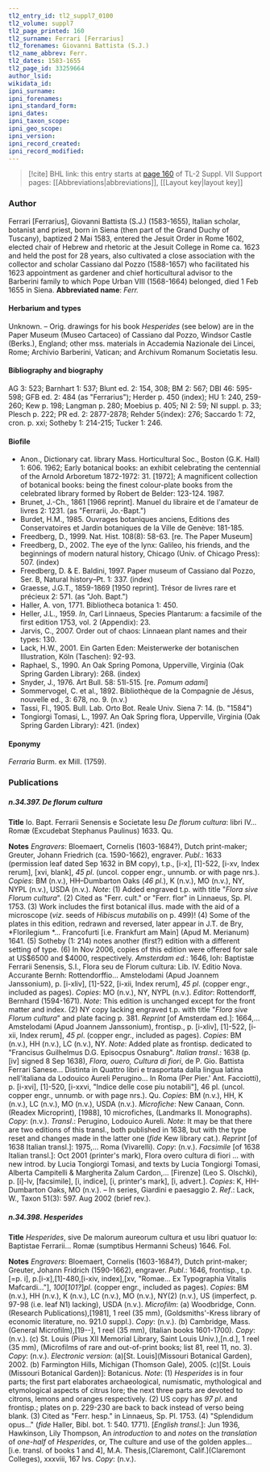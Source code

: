 ```yaml
---
tl2_entry_id: tl2_suppl7_0100
tl2_volume: suppl7
tl2_page_printed: 160
tl2_surname: Ferrari [Ferrarius]
tl2_forenames: Giovanni Battista (S.J.)
tl2_name_abbrev: Ferr.
tl2_dates: 1583-1655
tl2_page_id: 33259664
author_lsid: 
wikidata_id: 
ipni_surname: 
ipni_forenames: 
ipni_standard_form: 
ipni_dates: 
ipni_taxon_scope: 
ipni_geo_scope: 
ipni_version: 
ipni_record_created: 
ipni_record_modified:
---
```


> [!cite] BHL link: this entry starts at [page 160](https://www.biodiversitylibrary.org/page/33259664) of TL-2 Suppl. VII
> Support pages: [[Abbreviations|abbreviations]], [[Layout key|layout key]]

### Author

Ferrari \[Ferrarius\], Giovanni Battista (S.J.) (1583-1655), Italian scholar, botanist and priest, born in Siena (then part of the Grand Duchy of Tuscany), baptized 2 Mai 1583, entered the Jesuit Order in Rome 1602, elected chair of Hebrew and rhetoric at the Jesuit College in Rome ca. 1623 and held the post for 28 years, also cultivated a close association with the collector and scholar Cassiano dal Pozzo (1588-1657) who facilitated his 1623 appointment as gardener and chief horticultural advisor to the Barberini family to which Pope Urban VIII (1568-1664) belonged, died 1 Feb 1655 in Siena. 
**Abbreviated name**: *Ferr.*

#### Herbarium and types

Unknown. – Orig. drawings for his book *Hesperides* (see below) are in the Paper Museum (Museo Cartaceo) of Cassiano dal Pozzo, Windsor Castle (Berks.), England; other mss. materials in Accademia Nazionale dei Lincei, Rome; Archivio Barberini, Vatican; and Archivum Romanum Societatis Iesu.

#### Bibliography and biography

AG 3: 523; Barnhart 1: 537; Blunt ed. 2: 154, 308; BM 2: 567; DBI 46: 595-598; GFB ed. 2: 484 (as "Ferrarius"); Herder p. 450 (index); HU 1: 240, 259-260; Kew p. 198; Langman p. 280; Moebius p. 405; NI 2: 59; NI suppl. p. 33; Plesch p. 222; PR ed. 2: 2877-2878; Rehder 5(index): 276; Saccardo 1: 72, cron. p. xxi; Sotheby 1: 214-215; Tucker 1: 246.

#### Biofile

- Anon., Dictionary cat. library Mass. Horticultural Soc., Boston (G.K. Hall) 1: 606. 1962; Early botanical books: an exhibit celebrating the centennial of the Arnold Arboretum 1872-1972: 31. \[1972\]; A magnificent collection of botanical books: being the finest colour-plate books from the celebrated library formed by Robert de Belder: 123-124. 1987.
- Brunet, J.-Ch., 1861 \[1966 reprint\]. Manuel du libraire et de l'amateur de livres 2: 1231. (as "Ferrarii, Jo.-Bapt.")
- Burdet, H.M., 1985. Ouvrages botaniques anciens, Editions des Conservatoires et Jardin botaniques de la Ville de Genève: 181-185.
- Freedberg, D., 1999. Nat. Hist. 108(8): 58-63. \[re. The Paper Museum\]
- Freedberg, D., 2002. The eye of the lynx: Galileo, his friends, and the beginnings of modern natural history, Chicago (Univ. of Chicago Press): 507. (index)
- Freedberg, D. & E. Baldini, 1997. Paper museum of Cassiano dal Pozzo, Ser. B, Natural history–Pt. 1: 337. (index)
- Graesse, J.G.T., 1859-1869 \[1950 reprint\]. Trésor de livres rare et précieux 2: 571. (as "Joh. Bapt.")
- Haller, A. von, 1771. Bibliotheca botanica 1: 450.
- Heller, J.L., 1959. *In*, Carl Linnaeus, Species Plantarum: a facsimile of the first edition 1753, vol. 2 (Appendix): 23.
- Jarvis, C., 2007. Order out of chaos: Linnaean plant names and their types: 130.
- Lack, H.W., 2001. Ein Garten Eden: Meisterwerke der botanischen Illustration, Köln (Taschen): 92-93.
- Raphael, S., 1990. An Oak Spring Pomona, Upperville, Virginia (Oak Spring Garden Library): 268. (index)
- Snyder, J., 1976. Art Bull. 58: 51l-515. \[re. *Pomum adami*\]
- Sommervogel, C. et al., 1892. Bibliothèque de la Compagnie de Jésus, nouvelle ed., 3: 678, no. 9. (n.v.)
- Tassi, Fl., 1905. Bull. Lab. Orto Bot. Reale Univ. Siena 7: 14. (b. "1584")
- Tongiorgi Tomasi, L., 1997. An Oak Spring flora, Upperville, Virginia (Oak Spring Garden Library): 421. (index)

#### Eponymy

*Ferraria* Burm. ex Mill. (1759).

### Publications

##### n.34.397. De florum cultura

**Title**
Io. Bapt. Ferrarii Senensis e Societate Iesu *De florum cultura*: libri IV... Romæ (Excudebat Stephanus Paulinus) 1633. Qu.

**Notes**
*Engravers*: Bloemaert, Cornelis (1603-1684?), Dutch print-maker; Greuter, Johann Friedrich (ca. 1590-1662), engraver.
*Publ*.: 1633 (permission leaf dated Sep 1632 in BM copy), t.p., \[i-x\], \[1\]-522, \[i-xv, Index rerum\], \[xvi, blank\], *45 pl*. (uncol. copper engr., unnumb. or with page nrs.). *Copies*: BM (n.v.), HH–Dumbarton Oaks (*46 pl.*), K (n.v.), MO (n.v.), NY, NYPL (n.v.), USDA (n.v.).
*Note*: (1) Added engraved t.p. with title "*Flora sive Florum cultura*". (2) Cited as "Ferr. cult." or "Ferr. flor" in Linnaeus, Sp. Pl. 1753. (3) Work includes the first botanical illus. made with the aid of a microscope (*viz*. seeds of *Hibiscus mutabilis* on p. 499)! (4) Some of the plates in this edition, redrawn and reversed, later appear in J.T. de Bry, *Florilegium *... Francofurti \[i.e. Frankfurt am Main\] (Apud M. Merianum) 1641. (5) Sotheby (1: 214) notes another (first?) edition with a different setting of type. (6) In Nov 2006, copies of this edition were offered for sale at US$6500 and $4000, respectively.
*Amsterdam ed*.: 1646, Ioh: Baptistæ Ferrarii Senensis, S.I., Flora seu de Florum cultura: Lib. IV. Editio Nova. Accurante Bernh: Rottendorffio... Amstelodami (Apud Joannem Janssonium), p. \[i-xliv\], \[1\]-522, \[i-xii, Index rerum\], *45 pl*. (copper engr., included as pages). *Copies*: MO (n.v.), NY, NYPL (n.v.).
*Editor*: Rottendorff, Bernhard (1594-1671).
*Note*: This edition is unchanged except for the front matter and index. (2) NY copy lacking engraved t.p. with title "*Flora sive Florum cultura*" and plate facing p. 381.
*Reprint* \[of Amsterdam ed.\]: 1664,... Amstelodami (Apud Joannem Janssonium), frontisp., p. \[i-xliv\], \[1\]-522, \[i-xii, Index rerum\], *45 pl*. (copper engr., included as pages).
*Copies*: BM (n.v.), HH (n.v.), LC (n.v.), NY.
*Note*: Added plate as frontisp. dedicated to "Francisus Guilhelmus D.G. Episocpus Osnaburg".
*Italian transl*.: 1638 (p. \[iv\] signed 8 Sep 1638), *Flora, ouero, Cultura di fiori*, de P. Gio. Battista Ferrari Sanese... Distinta in Quattro libri e trasportata dalla lingua latina nell'italiana da Lodouico Aureli Perugino... In Roma (Per Pier.' Ant. Facciotti), p. \[i-xvi\], \[1\]-520, \[i-xxvi, "Indice delle cose piu notabili"\], 46 pl. (uncol. copper engr., unnumb. or with page nrs.). Qu. *Copies*: BM (n.v.), HH, K (n.v.), LC (n.v.), MO (n.v.), USDA (n.v.). *Microfiche*: New Canaan, Conn. (Readex Microprint), \[1988\], 10 microfiches, (Landmarks II. Monographs). *Copy*: (n.v.).
*Transl*.: Perugino, Lodouico Aureli.
*Note*: It may be that there are two editions of this transl., both published in 1638, but with the type reset and changes made in the latter one (*fide* Kew library cat.).
*Reprint* \[of 1638 Italian transl.\]: 1975,... Roma (Vivarelli). *Copy*: (n.v.).
*Facsimile* \[of 1638 Italian transl.\]: Oct 2001 (printer's mark), Flora overo cultura di fiori ... with new introd. by Lucia Tongiorgi Tomasi, and texts by Lucia Tongiorgi Tomasi, Alberta Campitelli & Margherita Zalum Cardon,... \[Firenze\] (Leo S. Olschki), p. \[i\]-lv, \[facsimile\], \[i, indice\], \[i, printer's mark\], \[i, advert.\]. *Copies*: K, HH-Dumbarton Oaks, MO (n.v.). – In series, Giardini e paesaggio 2.
*Ref*.: Lack, W., Taxon 51(3): 597. Aug 2002 (brief rev.).

##### n.34.398. Hesperides

**Title**
*Hesperides*, sive De malorum aureorum cultura et usu libri quatuor Io: Baptistae Ferrarii... Romæ (sumptibus Hermanni Scheus) 1646. Fol.

**Notes**
*Engravers*: Bloemaert, Cornelis (1603-1684?), Dutch print-maker; Greuter, Johann Fridrich (1590-1662), engraver.
*Publ*.: 1646, frontisp., t.p.\[=p. i\], p.\[i-x\],\[1\]-480,\[i-xiv, index\],\[xv, "Romae... Ex Typographia Vitalis Mafcardi..."\], *100*\[*101?*\]*pl*. (copper engr., included as pages). *Copies*: BM (n.v.), HH (n.v.), K (n.v.), LC (n.v.), MO (n.v.), NY(2) (n.v.), US (imperfect, p. 97-98 (i.e. leaf N1) lacking), USDA (n.v.). *Microfilm*: (a) Woodbridge, Conn. (Research Publications),\[1981\], 1 reel (35 mm), (Goldsmiths'-Kress library of economic literature, no. 921.0 suppl.). *Copy*: (n.v.). (b) Cambridge, Mass. (General Microfilm),\[19--\], 1 reel (35 mm), (Italian books 1601-1700). *Copy*: (n.v.). (c) St. Louis (Pius XII Memorial Library, Saint Louis Univ.),\[n.d.\], 1 reel (35 mm), (Microfilms of rare and out-of-print books; list 81, reel 11, no. 3). *Copy*: (n.v.). *Electronic version*: (a)\[St. Louis\](Missouri Botanical Garden), 2002. (b) Farmington Hills, Michigan (Thomson Gale), 2005. (c)\[St. Louis (Missouri Botanical Garden)\]: Botanicus.
*Note*: (1) *Hesperides* is in four parts; the first part elaborates archaeological, numismatic, mythological and etymological aspects of citrus lore; the next three parts are devoted to citrons, lemons and oranges respectively. (2) US copy has *97 pl*. and frontisp.; plates on p. 229-230 are back to back instead of verso being blank. (3) Cited as "Ferr. hesp." in Linnaeus, Sp. Pl. 1753. (4) "Splendidum opus..." (*fide* Haller, Bibl. bot. 1: 540. 1771).
\[*English transl*.\]: Jun 1936, Hawkinson, Lily Thompson, An *introduction* to and *notes* on the *translation* of *one-half* of *Hesperides*, or, The culture and use of the golden apples... \[i.e. transl. of books 1 and 4\], M.A. Thesis,\[Claremont, Calif.\](Claremont Colleges), xxxviii, 167 lvs. *Copy*: (n.v.).

